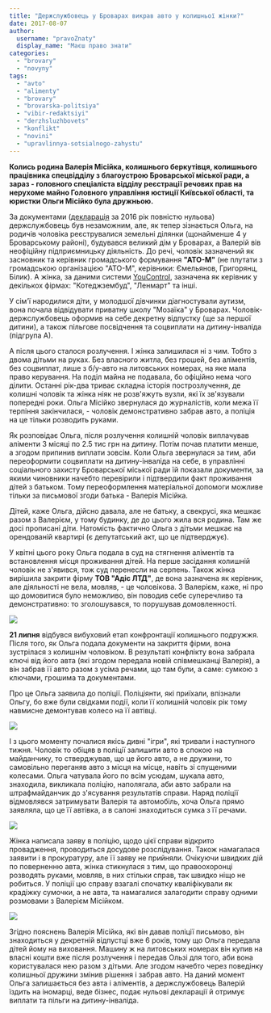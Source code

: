 ```yaml
---
title: "Держслужбовець у Броварах викрав авто у колишньої жінки?"
date: 2017-08-07
author: 
  username: "pravoZnaty"
  display_name: "Маєш право знати"
categories: 
  - "brovary"
  - "novyny"
tags: 
  - "avto"
  - "alimenty"
  - "brovary"
  - "brovarska-politsiya"
  - "vibir-redaktsiyi"
  - "derzhsluzhbovets"
  - "konflikt"
  - "novini"
  - "upravlinnya-sotsialnogo-zahystu"
---
```


**Колись родина Валерія Місійка, колишнього беркутівця, колишнього працівника спецвідділу з благоустрою Броварської міської ради, а зараз - головного спеціаліста відділу реєстрації речових прав на нерухоме майно Головного управління юстиції Київської області, та юристки Ольги Місійко була дружньою.**

За документами ([декларація](https://public.nazk.gov.ua/declaration/3d8deabe-5b2e-49fd-a8e1-eb295d27b719) за 2016 рік повністю нульова) держслужбовець був незаможним, але, як тепер зізнається Ольга, на родичів чоловіка реєструвалися земельні ділянки (щонайменше 4 у Броварському районі), будувався великий дім у Броварах, а Валерій вів неофіційну підприємницьку діяльність. До речі, чоловік зазначений як засновник та керівник громадського формування **"АТО-М"** (не плутати з громадською організацією "АТО-М", керівники: Ємельянов, Григорянц, Білик). А жінка, за даними системи [YouControl](https://youcontrol.com.ua/), зазначена як керівник у декількох фірмах: "Котеджзембуд", "Ленмарт" та інші.

У сім'ї народилися діти, у молодшої дівчинки діагностували аутизм, вона почала відвідувати приватну школу "Мозаїка" у Броварах. Чоловік-держслужбовець оформив на себе декретну відпустку (ще за першої дитини), а також пільгове посвідчення та соцвиплати на дитину-інваліда (підгрупа А).

А після цього сталося розлучення. І жінка залишилася ні з чим. Тобто з двома дітьми на руках. Без власного житла, без грошей, без аліментів, без соцвиплат, лише з б/у-авто на литовських номерах, на яке мала право керування. На поділ майна не подавала, бо офіційно нема чого ділити. Останні рік-два триває складна історія построзлучення, де колишні чоловік та жінка ніяк не розв'яжуть вузли, які їх зв'язували попередні роки. Ольга Місійко звернулася до журналістів, коли межа її терпіння закінчилася, - чоловік демонстративно забрав авто, а поліція на це тільки розводить руками.

Як розповідає Ольга, після розлучення колишній чоловік виплачував аліменти 3 місяці по 2.5 тис грн на дитину. Потім почав платити менше, а згодом припинив виплати зовсім. Коли Ольга звернулася за тим, аби переоформити соцвиплати на дитину-інваліда на себе, в управлінні соціального захисту Броварської міської ради їй показали документи, за якими чиновники начебто перевірили і підтвердили факт проживання дітей з батьком. Тому переоформлення матеріальної допомоги можливе тільки за письмової згоди батька - Валерія Місійка.

Дітей, каже Ольга, дійсно давала, але не батьку, а свекрусі, яка мешкає разом з Валерієм, у тому будинку, де до цього жила вся родина. Там же досі прописані діти. Натомість фактично Ольга з дітьми мешкає на орендованій квартирі (є депутатський акт, що це підтверджує).

У квітні цього року Ольга подала в суд на стягнення аліментів та встановлення місця проживання дітей. На перше засідання колишній чоловік не з'явився, тож суд перенесли на серпень. Також жінка вирішила закрити фірму **ТОВ "Адіс ЛТД"**, де вона зазначена як керівник, але діяльності не вела, мовляв, - це чоловікова. З Валерієм, каже, ні про що домовитися було неможливо, він поводив себе суперечливо та демонстративно: то зголошувався, то порушував домовленності.

[![](https://mpz.brovary.org/wp-content/uploads/2017/08/mysyjko.jpg)](https://mpz.brovary.org/wp-content/uploads/2017/08/mysyjko.jpg)

**21 липня** відбувся вибуховий етап конфронтації колишнього подружжя. Після того, як Ольга подала документи на закриття фірми, вона зустрілася з колишнім чоловіком. В результаті конфлікту вона забрала ключі від його авта (які згодом передала новій співмешканці Валерія), а він забрав її авто разом з усіма речами, що там були, а саме: сумкою з ключами, грошима та документами.

Про це Ольга заявила до поліції. Поліціянти, які приїхали, впізнали Ольгу, бо вже були свідками події, коли її колишній чоловік рік тому навмисне демонтував колесо на її автівці.

[![](https://mpz.brovary.org/wp-content/uploads/2017/08/P70727-155938-kopyya.jpg)](https://mpz.brovary.org/wp-content/uploads/2017/08/P70727-155938-kopyya.jpg)

І з цього моменту почалися якісь дивні "ігри", які тривали і наступного тижня. Чоловік то обіцяв в поліції залишити авто в спокою на майданчику, то стверджував, що це його авто, а не дружини, то самовільно переганяв авто з місця на місце, навіть зі спущеними колесами. Ольга чатувала його по всім усюдам, шукала авто, знаходила, викликала поліцію, наполягала, аби авто забрали на штрафмайданчик до з'ясування результатів справи. Наряд поліції відмовлявся затримувати Валерія та автомобіль, хоча Ольга прямо заявляла, що це її автівка, а в салоні знаходиться сумка з її речами.

[![](https://mpz.brovary.org/wp-content/uploads/2017/08/20638912_1267912353335314_4872161954382470969_n.jpg)](https://mpz.brovary.org/wp-content/uploads/2017/08/20638912_1267912353335314_4872161954382470969_n.jpg)

Жінка написала заяву в поліцію, щодо цієї справи відкрито провадження, проводиться досудове розслідування. Також намагалася заявити і в прокуратуру, але її заяву не прийняли. Очікуючи швидких дій по поверненню авта, жінка стикнулася з тим, що правоохоронці розводять руками, мовляв, в них стільки справ, так швидко ніщо не робиться. У поліції цю справу взагалі спочатку кваліфікували як крадіжку сумочки, а не авта, та намагалися залагодити справу одними розмовами з Валерієм Місійком.

[![](https://mpz.brovary.org/wp-content/uploads/2017/08/P70727-155719-kopyya.jpg)](https://mpz.brovary.org/wp-content/uploads/2017/08/P70727-155719-kopyya.jpg)

Згідно пояснень Валерія Місійка, які він давав поліції письмово, він знаходиться у декретній відпустці вже 6 років, тому що Ольга передала дітей йому на виховання. Машину ж на литовських номерах він купив на власні кошти вже після розлучення і передав Ользі для того, аби вона користувалася нею разом з дітьми. Але згодом начебто через поведінку колишньої дружини змінив рішення і забрав авто. На даний момент Ольга залишається без авта і аліментів, а держслужбовець Валерій їздить на іномарці, веде бізнес, подає нульові декларації й отримує виплати та пільги на дитину-інваліда.
